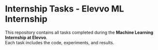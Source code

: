 # Internship Tasks - Elevvo ML Internship  

This repository contains all tasks completed during the **Machine Learning Internship at Elevvo**.  
Each task includes the code, experiments, and results. 
